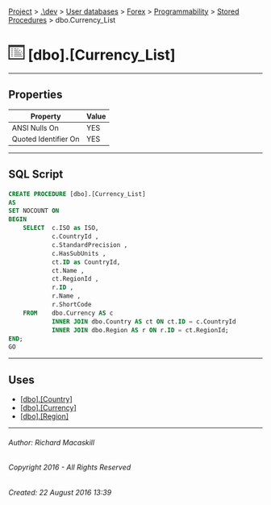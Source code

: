 #### 

[Project](../../../../../index.md) > [.\\dev](../../../../index.md) > [User databases](../../../index.md) > [Forex](../../index.md) > [Programmability](../index.md) > [Stored Procedures](Stored_Procedures.md) > dbo.Currency_List

# ![Stored Procedures](../../../../../Images/StoredProcedure32.png) [dbo].[Currency_List]

---

## <a name="#properties"></a>Properties

| Property | Value |
|---|---|
| ANSI Nulls On | YES |
| Quoted Identifier On | YES |


---

## <a name="#sqlscript"></a>SQL Script

```sql
CREATE PROCEDURE [dbo].[Currency_List]
AS
SET NOCOUNT ON
BEGIN
    SELECT  c.ISO as ISO,
            c.CountryId ,
            c.StandardPrecision ,
            c.HasSubUnits ,
            ct.ID as CountryId,
            ct.Name ,
            ct.RegionId ,
            r.ID ,
            r.Name ,
            r.ShortCode
    FROM    dbo.Currency AS c
            INNER JOIN dbo.Country AS ct ON ct.ID = c.CountryId
            INNER JOIN dbo.Region AS r ON r.ID = ct.RegionId;
END;
GO

```


---

## <a name="#uses"></a>Uses

* [[dbo].[Country]](../../Tables/Country.md)
* [[dbo].[Currency]](../../Tables/Currency.md)
* [[dbo].[Region]](../../Tables/Region.md)


---

###### Author:  Richard Macaskill

###### Copyright 2016 - All Rights Reserved

###### Created: 22 August 2016 13:39

